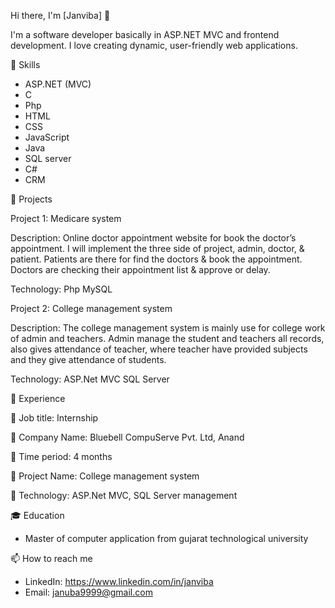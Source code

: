 Hi there, I'm [Janviba] 👋

I'm a software developer basically in ASP.NET MVC and frontend development. 
I love creating dynamic, user-friendly web applications.

🚀 Skills

- ASP.NET (MVC)
- C
- Php
- HTML
- CSS
- JavaScript
- Java
- SQL server
- C#
- CRM

🌟 Projects

Project 1: Medicare system

Description: Online doctor appointment website for book the doctor’s appointment.
I will implement the three side of project, admin, doctor, & patient. 
Patients are there for find the doctors & book the appointment. 
Doctors are checking their appointment list & approve or delay.

Technology: Php MySQL

Project 2: College management system

Description: The college management system is mainly use for college work of admin and teachers. 
Admin manage the student and teachers all records, also gives attendance of teacher, 
where teacher have provided subjects and they give attendance of students.

Technology: ASP.Net MVC SQL Server

💼 Experience

 Job title: Internship

 Company Name: Bluebell CompuServe Pvt. Ltd, Anand

 Time period: 4 months

 Project Name: College management system

 Technology: ASP.Net MVC, SQL Server management

🎓 Education

- Master of computer application from gujarat technological university

📫 How to reach me

- LinkedIn: https://www.linkedin.com/in/janviba
- Email: januba9999@gmail.com
